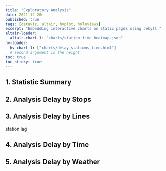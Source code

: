 ```yaml
---
title: "Exploratory Analysis"
date: 2021-12-20
published: true
tags: [dataviz, altair, hvplot, holoviews]
excerpt: "Embedding interactive charts on static pages using Jekyll."
altair-loader:
  altair-chart-1: "charts/station_time_heatmap.json"
hv-loader:
  hv-chart-1: ["charts/delay_stations_time.html"]
  # second argument is the height
toc: true
toc_sticky: true
---
```



## 1. Statistic Summary 


## 2. Analysis Delay by Stops 



## 3. Analysis Delay by Lines

station lag 

## 4. Analysis Delay by Time 

<div id="altair-chart-1"></div>

## 5. Analysis Delay by Weather


